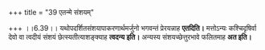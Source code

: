 +++
title = "39 एतन्मे संशयम्"

+++
।।6.39।। यथोपदर्शितसंशयापाकरणार्थमर्जुनो भगवन्तं प्रेरयन्नाह **एतदिति।**
मत्तोऽन्यः कश्चिदृषिर्वा देवो वा त्वदीयं संशयं छेत्स्यतीत्याशङ्क्याह
**त्वदन्य इति।** अन्यस्य संशयच्छेत्तुरभावे फलितमाह **अत इति।**
